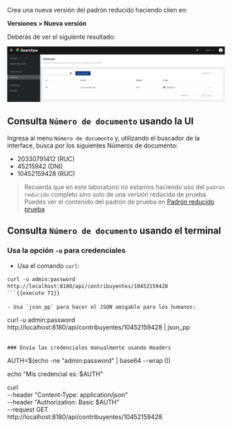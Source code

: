 Crea una nueva versión del padrón reducido haciendo clien en:

**Versiones > Nueva versión**

Deberás de ver el siguiente resultado:

![Versions](./assets/versions.png)

## Consulta `Número de documento` usando la UI

Ingresa al menu `Número de documento` y, utilizando el buscador de la interface, busca por los siguientes Números de documento:

- 20330791412 (RUC)
- 45215942 (DNI)
- 10452159428 (RUC)

> Recuerda que en este laboratorio no estamos haciendo uso del `padrón reducido` completo sino solo de una versión reducida de prueba. Puedes ver el contenido del padrón de prueba en [Padrón reducido prueba](https://raw.githubusercontent.com/project-openubl/searchpe/master/src/test/resources/padron_reducido_ruc.zip)

## Consulta `Número de documento` usando el terminal

### Usa la opción `-u` para credenciales

- Usa el comando `curl`:

```
curl -u admin:password http://localhost:8180/api/contribuyentes/10452159428
```{{execute T1}}

- Usa `json_pp` para hacer el JSON amigable para los humanos:

```
curl -u admin:password http://localhost:8180/api/contribuyentes/10452159428 | json_pp
```{{execute T1}}

### Envía las credenciales manualmente usando Headers

```
AUTH=$(echo -ne "admin:password" | base64 --wrap 0)

echo "Mis credencial es: $AUTH"

curl \
  --header "Content-Type: application/json" \
  --header "Authorization: Basic $AUTH" \
  --request GET \
  http://localhost:8180/api/contribuyentes/10452159428
```{{execute T1}}
